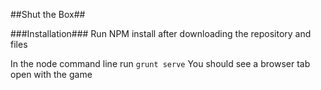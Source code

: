 ##Shut the Box##

###Installation###
Run NPM install after downloading the repository and files

In the node command line run `grunt serve`
You should see a browser tab open with the game
